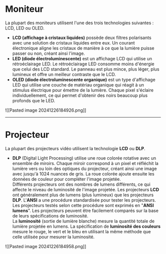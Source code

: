 

# Moniteur

La plupart des moniteurs utilisent l'une des trois technologies suivantes : LCD, LED ou OLED.

- **LCD (affichage à cristaux liquides)** possède deux filtres polarisants avec une solution de cristaux liquides entre eux. Un courant électronique aligne les cristaux de manière à ce que la lumière puisse passer ou non, créant ainsi l'image.
- **LED (diode électroluminescente)** est un affichage LCD qui utilise un rétroéclairage LED. Le rétroéclairage LED consomme moins d'énergie que celui des LCD standard. Le panneau est plus mince, plus léger, plus lumineux et offre un meilleur contraste que le LCD.
- **OLED (diode électroluminescente organique)** est un type d'affichage LED qui utilise une couche de matériau organique qui réagit à un stimulus électrique pour émettre de la lumière. Chaque pixel s'éclaire individuellement, ce qui permet d'obtenir des noirs beaucoup plus profonds que le LED.

![[Pasted image 20241226184926.png]]


-----


# Projecteur  

La plupart des projecteurs vidéo utilisent la technologie **LCD** ou **DLP**.

- **DLP** (Digital Light Processing) utilise une roue colorée rotative avec un ensemble de miroirs. Chaque miroir correspond à un pixel et réfléchit la lumière vers ou loin des optiques du projecteur, créant ainsi une image avec jusqu'à 1024 nuances de gris. La roue colorée ajoute ensuite les données de couleur pour compléter l'image projetée.  
    Différents projecteurs ont des nombres de lumens différents, ce qui affecte le niveau de luminosité de l'image projetée. Les projecteurs **LCD** ont généralement plus de lumens (plus lumineux) que les projecteurs **DLP**. L'**ANSI** a une procédure standardisée pour tester les projecteurs. Les projecteurs testés selon cette procédure sont exprimés en "**ANSI lumens**". Les projecteurs peuvent être facilement comparés sur la base de leurs spécifications de luminosité.  
    La **luminosité** (sortie de lumière blanche) mesure la quantité totale de lumière projetée en lumens. La spécification de **luminosité des couleurs** mesure le rouge, le vert et le bleu en utilisant la même méthode que celle utilisée pour mesurer la luminosité.


![[Pasted image 20241226184958.png]]


